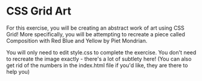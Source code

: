 # CSS Grid Art

For this exercise, you will be creating an abstract work of art using CSS Grid! More specifically, you will be attempting to recreate a piece called Composition with Red Blue and Yellow by Piet Mondrian.

You will only need to edit style.css to complete the exercise. You don't need to recreate the image exactly - there's a lot of subtlety here! (You can also get rid of the numbers in the index.html file if you'd like, they are there to help you)